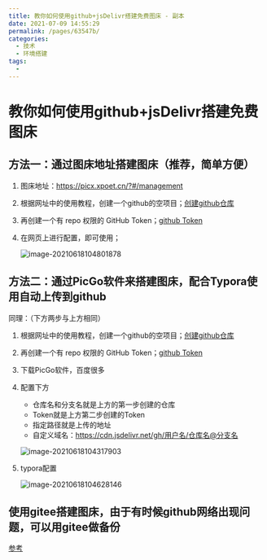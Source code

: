 ```yaml
---
title: 教你如何使用github+jsDelivr搭建免费图床 - 副本
date: 2021-07-09 14:55:29
permalink: /pages/63547b/
categories:
  - 技术
  - 环境搭建
tags:
  - 
---
```

# 教你如何使用github+jsDelivr搭建免费图床

## 方法一：通过图床地址搭建图床（推荐，简单方便）

1. 图床地址：https://picx.xpoet.cn/?#/management

2. 根据网址中的使用教程，创建一个github的空项目；[创建github仓库](https://github.com/new)

3. 再创建一个有 repo 权限的 GitHub Token；[github Token](https://github.com/settings/tokens/new)

4. 在网页上进行配置，即可使用；

   ![image-20210618104801878](https://cdn.jsdelivr.net/gh/wangchangyin/images@main/20210618/image-20210618104801878.png)

## 方法二：通过PicGo软件来搭建图床，配合Typora使用自动上传到github

同理：（下方两步与上方相同）

1. 根据网址中的使用教程，创建一个github的空项目；[创建github仓库](https://github.com/new)

2. 再创建一个有 repo 权限的 GitHub Token；[github Token](https://github.com/settings/tokens/new)

3. 下载PicGo软件，百度很多

4. 配置下方

   - 仓库名和分支名就是上方的第一步创建的仓库
   - Token就是上方第二步创建的Token
   - 指定路径就是上传的地址
   - 自定义域名：https://cdn.jsdelivr.net/gh/用户名/仓库名@分支名

   ![image-20210618104317903](https://cdn.jsdelivr.net/gh/wangchangyin/images@main/20210618/image-20210618104317903.png)

5. typora配置

   ![image-20210618104628146](https://cdn.jsdelivr.net/gh/wangchangyin/images@main/20210618/image-20210618104628146.png)

## 使用gitee搭建图床，由于有时候github网络出现问题，可以用gitee做备份

[参考](https://zhuanlan.zhihu.com/p/102594554)

